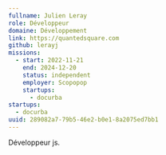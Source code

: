 ```yaml
---
fullname: Julien Leray
role: Développeur
domaine: Développement
link: https://quantedsquare.com
github: lerayj
missions:
  - start: 2022-11-21
    end: 2024-12-20
    status: independent
    employer: Scopopop
    startups:
      - docurba
startups:
  - docurba
uuid: 289082a7-79b5-46e2-b0e1-8a2075ed7bb1
---
```

Développeur js.
